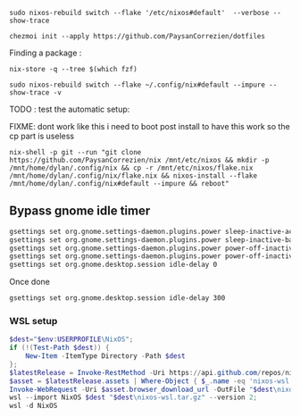 ```
sudo nixos-rebuild switch --flake '/etc/nixos#default'  --verbose --show-trace
```

```
chezmoi init --apply https://github.com/PaysanCorrezien/dotfiles
```

Finding a package :

```
nix-store -q --tree $(which fzf)
```

```
sudo nixos-rebuild switch --flake ~/.config/nix#default --impure --show-trace -v
```

TODO : test the automatic setup:

FIXME: dont work like this i need to boot post install to have this work so the cp part is useless

```
nix-shell -p git --run "git clone https://github.com/PaysanCorrezien/nix /mnt/etc/nixos && mkdir -p /mnt/home/dylan/.config/nix && cp -r /mnt/etc/nixos/flake.nix /mnt/home/dylan/.config/nix/flake.nix && nixos-install --flake /mnt/home/dylan/.config/nix#default --impure && reboot"
```

## Bypass gnome idle timer

```bash
gsettings set org.gnome.settings-daemon.plugins.power sleep-inactive-ac-type 'nothing'
gsettings set org.gnome.settings-daemon.plugins.power sleep-inactive-battery-type 'nothing'
gsettings set org.gnome.settings-daemon.plugins.power power-off-inactive-ac-type 'nothing'
gsettings set org.gnome.settings-daemon.plugins.power power-off-inactive-battery-type 'nothing'
gsettings set org.gnome.desktop.session idle-delay 0
```

Once done

```bash
gsettings set org.gnome.desktop.session idle-delay 300
```

### WSL setup

```powershell
$dest="$env:USERPROFILE\NixOS";
if (!(Test-Path $dest)) {
    New-Item -ItemType Directory -Path $dest
};
$latestRelease = Invoke-RestMethod -Uri https://api.github.com/repos/nix-community/NixOS-WSL/releases/latest;
$asset = $latestRelease.assets | Where-Object { $_.name -eq 'nixos-wsl.tar.gz' };
Invoke-WebRequest -Uri $asset.browser_download_url -OutFile "$dest\nixos-wsl.tar.gz";
wsl --import NixOS $dest "$dest\nixos-wsl.tar.gz" --version 2;
wsl -d NixOS
```
